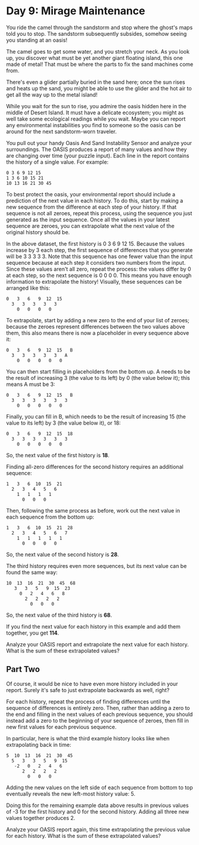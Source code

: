 # Day 9: Mirage Maintenance

You ride the camel through the sandstorm and stop where the ghost's maps told you to stop. The
sandstorm subsequently subsides, somehow seeing you standing at an oasis!

The camel goes to get some water, and you stretch your neck. As you look up, you discover what must
be yet another giant floating island, this one made of metal! That must be where the parts to fix
the sand machines come from.

There's even a glider partially buried in the sand here; once the sun rises and heats up the
sand, you might be able to use the glider and the hot air to get all the way up to the metal island!

While you wait for the sun to rise, you admire the oasis hidden here in the middle of Desert Island.
It must have a delicate ecosystem; you might as well take some ecological readings while you wait.
Maybe you can report any environmental instabilities you find to someone so the oasis can be around
for the next sandstorm-worn traveler.

You pull out your handy Oasis And Sand Instability Sensor and analyze your surroundings. The OASIS
produces a report of many values and how they are changing over time (your puzzle input). Each line
in the report contains the history of a single value. For example:

```
0 3 6 9 12 15
1 3 6 10 15 21
10 13 16 21 30 45
```

To best protect the oasis, your environmental report should include a prediction of the next value
in each history. To do this, start by making a new sequence from the difference at each step of your
history. If that sequence is not all zeroes, repeat this process, using the sequence you just
generated as the input sequence. Once all the values in your latest sequence are zeroes, you can
extrapolate what the next value of the original history should be.

In the above dataset, the first history is 0 3 6 9 12 15. Because the values increase by 3 each
step, the first sequence of differences that you generate will be 3 3 3 3 3. Note that this sequence
has one fewer value than the input sequence because at each step it considers two numbers from the
input. Since these values aren't all zero, repeat the process: the values differ by 0 at each step,
so the next sequence is 0 0 0 0. This means you have enough information to extrapolate the history!
Visually, these sequences can be arranged like this:

```
0   3   6   9  12  15
  3   3   3   3   3
    0   0   0   0
```

To extrapolate, start by adding a new zero to the end of your list of zeroes; because the zeroes
represent differences between the two values above them, this also means there is now a placeholder
in every sequence above it:

```
0   3   6   9  12  15   B
  3   3   3   3   3   A
    0   0   0   0   0
```

You can then start filling in placeholders from the bottom up. A needs to be the result of
increasing 3 (the value to its left) by 0 (the value below it); this means A must be 3:

```
0   3   6   9  12  15   B
  3   3   3   3   3   3
    0   0   0   0   0
```

Finally, you can fill in B, which needs to be the result of increasing 15 (the value to its left) by
3 (the value below it), or 18:

```
0   3   6   9  12  15  18
  3   3   3   3   3   3
    0   0   0   0   0
```

So, the next value of the first history is **18**.

Finding all-zero differences for the second history requires an additional sequence:

```
1   3   6  10  15  21
  2   3   4   5   6
    1   1   1   1
      0   0   0
```

Then, following the same process as before, work out the next value in each sequence from the bottom
up:

```
1   3   6  10  15  21  28
  2   3   4   5   6   7
    1   1   1   1   1
      0   0   0   0
```

So, the next value of the second history is **28**.

The third history requires even more sequences, but its next value can be found the same way:

```
10  13  16  21  30  45  68
   3   3   5   9  15  23
     0   2   4   6   8
       2   2   2   2
         0   0   0
```

So, the next value of the third history is **68**.

If you find the next value for each history in this example and add them together, you get **114**.

Analyze your OASIS report and extrapolate the next value for each history. What is the sum of these
extrapolated values?

## Part Two

Of course, it would be nice to have even more history included in your report. Surely it's safe to
just extrapolate backwards as well, right?

For each history, repeat the process of finding differences until the sequence of differences is
entirely zero. Then, rather than adding a zero to the end and filling in the next values of each
previous sequence, you should instead add a zero to the beginning of your sequence of zeroes, then
fill in new first values for each previous sequence.

In particular, here is what the third example history looks like when extrapolating back in time:

```
5  10  13  16  21  30  45
  5   3   3   5   9  15
   -2   0   2   4   6
      2   2   2   2
        0   0   0
```

Adding the new values on the left side of each sequence from bottom to top eventually reveals the
new left-most history value: 5.

Doing this for the remaining example data above results in previous values of -3 for the first
history and 0 for the second history. Adding all three new values together produces 2.

Analyze your OASIS report again, this time extrapolating the previous value for each history. What
is the sum of these extrapolated values?

